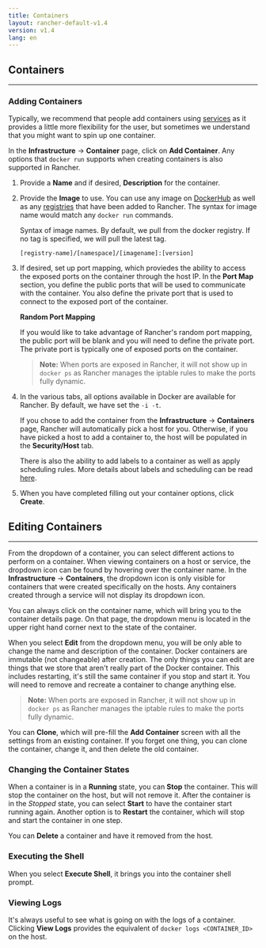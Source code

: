 ```yaml
---
title: Containers
layout: rancher-default-v1.4
version: v1.4
lang: en
---
```


## Containers
---

### Adding Containers

Typically, we recommend that people add containers using [services]({{site.baseurl}}/rancher/{{page.version}}/{{page.lang}}/rancher-ui/applications/stacks/adding-services) as it provides a little more flexibility for the user, but sometimes we understand that you might want to spin up one container.

In the **Infrastructure** -> **Container** page, click on **Add Container**. Any options that `docker run` supports when creating containers is also supported in Rancher.

1. Provide a **Name** and if desired, **Description** for the container.
2. Provide the **Image** to use. You can use any image on [DockerHub](https://hub.docker.com/) as well as any [registries]({{site.baseurl}}/rancher/{{page.version}}/{{page.lang}}/configuration/registries) that have been added to Rancher. The syntax for image name would match any `docker run` commands.

    Syntax of image names. By default, we pull from the docker registry. If no tag is specified, we will pull the latest tag.

    `[registry-name]/[namespace]/[imagename]:[version]`

    <a id="port-mapping"></a>

3. If desired, set up port mapping, which proviedes the ability to access the exposed ports on the container through the host IP. In the **Port Map** section, you define the public ports that will be used to communicate with the container. You also define the private port that is used to connect to the exposed port of the container.

    **Random Port Mapping**

    If you would like to take advantage of Rancher's random port mapping, the public port will be blank and you will need to define the private port. The private port is typically one of exposed ports on the container.

    > **Note:** When ports are exposed in Rancher, it will not show up in `docker ps` as Rancher manages the iptable rules to make the ports fully dynamic.

4. In the various tabs, all options available in Docker are available for Rancher. By default, we have set the `-i -t`.

    If you chose to add the container from the **Infrastructure** -> **Containers** page, Rancher will automatically pick a host for you. Otherwise, if you have picked a host to add a container to, the host will be populated in the **Security/Host** tab.

    There is also the ability to add labels to a container as well as apply scheduling rules. More details about labels and scheduling can be read [here]({{site.baseurl}}/rancher/{{page.version}}/{{page.lang}}/rancher-ui/scheduling/).

5. When you have completed filling out your container options, click **Create**.

## Editing Containers
---

From the dropdown of a container, you can select different actions to perform on a container. When viewing containers on a host or service, the dropdown icon can be found by hovering over the container name. In the **Infrastructure** -> **Containers**, the dropdown icon is only visible for containers that were created specifically on the hosts. Any containers created through a service will not display its dropdown icon.

You can always click on the container name, which will bring you to the container details page. On that page, the dropdown menu is located in the upper right hand corner next to the state of the container.

When you select **Edit** from the dropdown menu, you will be only able to change the name and description of the container. Docker containers are immutable (not changeable) after creation. The only things you can edit are things that we store that aren't really part of the Docker container. This includes restarting, it's still the same container if you stop and start it. You will need to remove and recreate a container to change anything else.

> **Note:** When ports are exposed in Rancher, it will not show up in `docker ps` as Rancher manages the iptable rules to make the ports fully dynamic.

You can **Clone**, which will pre-fill the **Add Container** screen with all the settings from an existing container. If you forget one thing, you can clone the container, change it, and then delete the old container.

### Changing the Container States

When a container is in a **Running** state, you can **Stop** the container. This will stop the container on the host, but will not remove it. After the container is in the _Stopped_ state, you can select **Start** to have the container start running again. Another option is to **Restart** the container, which will stop and start the container in one step.

You can **Delete** a container and have it removed from the host.

### Executing the Shell

When you select **Execute Shell**, it brings you into the container shell prompt.

### Viewing Logs

It's always useful to see what is going on with the logs of a container. Clicking **View Logs** provides the equivalent of `docker logs <CONTAINER_ID>` on the host.
